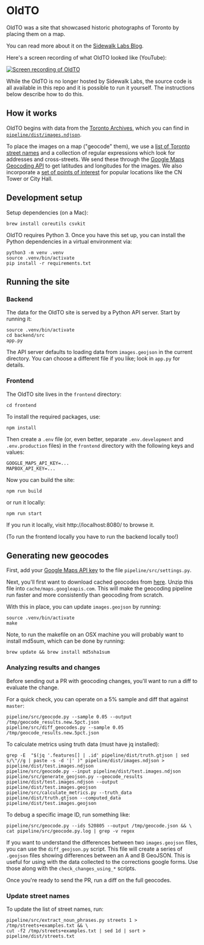# OldTO

OldTO was a site that showcased historic photographs of Toronto by placing them on a map.

You can read more about it on the [Sidewalk Labs Blog][blog].

Here's a screen recording of what OldTO looked like (YouTube):

[![Screen recording of OldTO](https://img.youtube.com/vi/krW-wl7gACA/0.jpg)][youtube]

While the OldTO is no longer hosted by Sidewalk Labs, the source code is all available in this
repo and it is possible to run it yourself. The instructions below describe how to do this.

## How it works

OldTO begins with data from the [Toronto Archives][1], which you can find
in [`pipeline/dist/images.ndjson`](/pipeline/dist/images.ndjson).

To place the images on a map ("geocode" them), we use a [list of Toronto
street names](/pipeline/dist/streets.txt) and a collection of regular expressions
which look for addresses and cross-streets. We send these through the
[Google Maps Geocoding API][API] to get latitudes and longitudes for the
images. We also incorporate a [set of points of interest](/pipeline/dist/toronto-pois.osm.csv)
for popular locations like the CN Tower or City Hall.

## Development setup

Setup dependencies (on a Mac):

    brew install coreutils csvkit

OldTO requires Python 3. Once you have this set up, you can install the
Python dependencies in a virtual environment via:

    python3 -m venv .venv
    source .venv/bin/activate
    pip install -r requirements.txt

## Running the site

### Backend

The data for the OldTO site is served by a Python API server.
Start by running it:

    source .venv/bin/activate
    cd backend/src
    app.py

The API server defaults to loading data from `images.geojson` in the current
directory. You can choose a different file if you like; look in `app.py` for
details.

### Frontend

The OldTO site lives in the `frontend` directory:

    cd frontend

To install the required packages, use:

    npm install

Then create a `.env` file (or, even better, separate `.env.development` and `.env.production` files) in the `frontend` directory with the following keys and values:

    GOOGLE_MAPS_API_KEY=...
    MAPBOX_API_KEY=...

Now you can build the site:

    npm run build

or run it locally:

    npm run start

If you run it locally, visit http://localhost:8080/ to browse it.

(To run the frontend locally you have to run the backend locally too!)

## Generating new geocodes

First, add your [Google Maps API key][api key] to the file `pipeline/src/settings.py`.

Next, you'll first want to download cached geocodes from [here][cached-geocodes].
Unzip this file into `cache/maps.googleapis.com`. This will make the geocoding
pipeline run faster and more consistently than geocoding from scratch.

With this in place, you can update `images.geojson` by running:

    source .venv/bin/activate
    make

Note, to run the makefile on an OSX machine you will probably want to install md5sum, which can be done by running:

    brew update && brew install md5sha1sum

### Analyzing results and changes

Before sending out a PR with geocoding changes, you'll want to run a diff to evaluate the change.

For a quick check, you can operate on a 5% sample and diff that against `master`:

    pipeline/src/geocode.py --sample 0.05 --output /tmp/geocode_results.new.5pct.json
    pipeline/src/diff_geocodes.py --sample 0.05 /tmp/geocode_results.new.5pct.json

To calculate metrics using truth data (must have jq installed):

    grep -E  "$(jq '.features[] | .id' pipeline/dist/truth.gtjson | sed s/\"//g | paste -s -d '|' )" pipeline/dist/images.ndjson > pipeline/dist/test.images.ndjson
    pipeline/src/geocode.py --input pipeline/dist/test.images.ndjson
    pipeline/src/generate_geojson.py --geocode_results pipeline/dist/test.images.ndjson --output pipeline/dist/test.images.geojson
    pipeline/src/calculate_metrics.py --truth_data pipeline/dist/truth.gtjson --computed_data pipeline/dist/test.images.geojson

To debug a specific image ID, run something like:

    pipeline/src/geocode.py --ids 520805 --output /tmp/geocode.json && \
    cat pipeline/src/geocode.py.log | grep -v regex

If you want to understand the differences between two `images.geojson` files, you can
use the `diff_geojson.py` script. This file will create a series of `.geojson` files
showing differences between an A and B GeoJSON. This is useful for using with the
data collected to the corrections google forms. Use those along with the
`check_changes_using_*` scripts.

Once you're ready to send the PR, run a diff on the full geocodes.

### Update street names

To update the list of street names, run:

    pipeline/src/extract_noun_phrases.py streets 1 > /tmp/streets+examples.txt && \
    cut -f2 /tmp/streets+examples.txt | sed 1d | sort > pipeline/dist/streets.txt

[1]: https://www.toronto.ca/city-government/accountability-operations-customer-service/access-city-information-or-records/city-of-toronto-archives/
[m]: https://gencat.eloquent-systems.com/city-of-toronto-archives-m-public.html
[API]: https://developers.google.com/maps/documentation/geocoding/intro
[api key]: https://developers.google.com/maps/documentation/javascript/get-api-key
[image]: https://gencat.eloquent-systems.com/city-of-toronto-archives-m-permalink.html?key=571480
[file]: https://gencat.eloquent-systems.com/city-of-toronto-archives-m-permalink.html?key=348714
[GeoJSON]: http://geojson.org
[cached-geocodes]: https://drive.google.com/open?id=1F0J3RHUA1bVRJTJGlRKDuE_IVpb1BwQH
[about]: https://oldtoronto.sidewalklabs.com/about.html
[blog]: https://medium.com/sidewalk-talk/explore-toronto-through-historical-photos-one-block-at-a-time-2fbcd38b511a
[youtube]: https://www.youtube.com/watch?v=krW-wl7gACA
